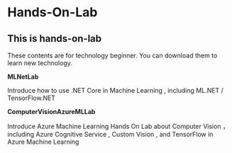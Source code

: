 # **Hands-On-Lab** #

## **This is hands-on-lab** ##

These contents are for  technology beginner. You can download them to learn new technology.

**MLNetLab**

Introduce how to use .NET Core in Machine Learning , including ML.NET / TensorFlow.NET


**ComputerVisionAzureMLLab**

Introduce Azure Machine Learning Hands On Lab about Computer Vision ，including Azure Cognitive Service , Custom Vision , and TensorFlow in Azure Machine Learning

